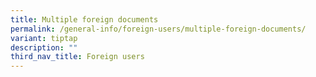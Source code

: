```yaml
---
title: Multiple foreign documents
permalink: /general-info/foreign-users/multiple-foreign-documents/
variant: tiptap
description: ""
third_nav_title: Foreign users
---
```

